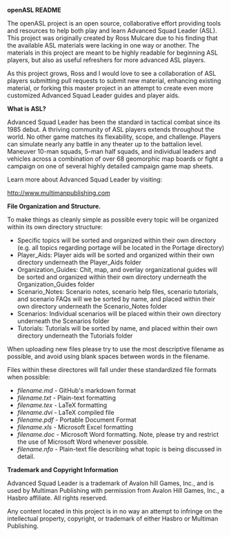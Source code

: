 <b>openASL README</b>


The openASL project is an open source, collaborative effort providing tools and resources to help both play and learn
Advanced Squad Leader (ASL). This project was originally created by
Ross Mulcare due to his finding that the available ASL materials were
lacking in one way or another. The materials in this project are meant
to be highly readable for beginning ASL players, but also as useful
refreshers for more advanced ASL players.

As this project grows, Ross and I would love to see a collaboration of
ASL players submitting pull requests to submit new material, enhancing
existing material, or forking this master project in an attempt to create
even more customized Advanced Squad Leader guides and player aids.


<b>What is ASL?</b>


Advanced Squad Leader has been the standard in tactical combat since
its 1985 debut. A thriving community of ASL players extends throughout
the world. No other game matches its flexability, scope, and challenge.
Players can simulate nearly any battle in any theater up to the battalion
level. Maneuver 10-man squads, 5-man half squads, and individual leaders
and vehicles across a combination of over 68 geomorphic map boards
or fight a campaign on one of several highly detailed campaign game
map sheets.

Learn more about Advanced Squad Leader by visiting:

http://www.multimanpublishing.com

<b>File Organization and Structure.</b>

To make things as cleanly simple as possible every topic will be organized
within its own directory structure: 

<ul>
        <li>Specific topics will be sorted and organized within their own
        directory (e.g. all topics regarding portage will be located in the Portage directory)</li>
        <li>Player_Aids: Player aids will be sorted and organized within their own directory underneath the Player_Aids folder</li>
        <li>Organization_Guides: Chit, map, and overlay organizational guides will be sorted and organized within their own directory underneath the Organization_Guides folder</li>
        <li>Scenario_Notes: Scenario notes, scenario help files, scenario tutorials, and scenario FAQs will we be sorted by name, and placed within their own
directory underneath the Scenario_Notes folder</li>
        <li>Scenarios: Individual scenarios will be
placed within their own directory underneath the Scenarios folder</li>
        <li>Tutorials: Tutorials will be sorted by name, and placed within their own directory underneath the
Tutorials folder</li>
</ul>

When uploading new files please try to use the most descriptive filename as
possible, and avoid using blank spaces between words in the filename.

Files within these directores will fall under these standardized file formats when
possible:

<ul>
        <li><i>filename.md</i> - GitHub's markdown format</li>
        <li><i>filename.txt</i> - Plain-text formatting</li>
        <li><i>filename.tex</i> - LaTeX formatting</li>
        <li><i>filename.dvi</i> - LaTeX compiled file</li>
        <li><i>filename.pdf</i> - Portable Document Format</li>
        <li><i>filename.xls</i> - Microsoft Excel formatting</li>
        <li><i>filename.doc</i> - Microsoft Word formatting. Note, please try
        and restrict the use of Microsoft Word whenever possible.</li>
        <li><i>filename.nfo</i> - Plain-text file describing what topic is
        being discussed in detail.</li>
   
</ul>

<b>Trademark and Copyright Information</b>


Advanced Squad Leader is a trademark of Avalon hill Games, Inc., and
is used by Multiman Publishing with permission from Avalon Hill Games,
Inc., a Hasbro affiliate. All rights reserved.

Any content located in this project is in no way an attempt to infringe on
the intellectual property, copyright, or trademark of either Hasbro or
Multiman Publishing.
